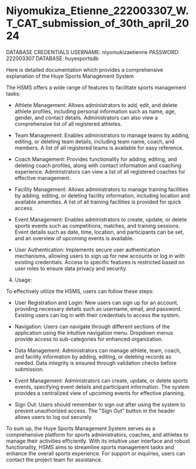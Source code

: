 # Niyomukiza_Etienne_222003307_W.T_CAT_submission_of_30th_april_2024

DATABASE CREDENTIALS
      USERNAME: niyomukizaetienne 
      PASSWORD: 222003307
      DATABASE: huyesportsdb




Here is detailed documentation which provides a comprehensive explanation of the Huye Sports Management System  

 

The HSMS offers a wide range of features to facilitate sports management tasks: 

 

- Athlete Management: Allows administrators to add, edit, and delete athlete profiles, including personal information such as name, age, gender, and contact details. Administrators can also view a comprehensive list of all registered athletes. 

- Team Management: Enables administrators to manage teams by adding, editing, or deleting team details, including team name, coach, and members. A list of all registered teams is available for easy reference. 

- Coach Management: Provides functionality for adding, editing, and deleting coach profiles, along with contact information and coaching experience. Administrators can view a list of all registered coaches for effective management. 

- Facility Management: Allows administrators to manage training facilities by adding, editing, or deleting facility information, including location and available amenities. A list of all training facilities is provided for quick access. 

- Event Management: Enables administrators to create, update, or delete sports events such as competitions, matches, and training sessions. Event details such as date, time, location, and participants can be set, and an overview of upcoming events is available. 

- User Authentication: Implements secure user authentication mechanisms, allowing users to sign up for new accounts or log in with existing credentials. Access to specific features is restricted based on user roles to ensure data privacy and security. 

  

4. Usage: 

  

To effectively utilize the HSMS, users can follow these steps: 

- User Registration and Login: New users can sign up for an account, providing necessary details such as username, email, and password. Existing users can log in with their credentials to access the system. 

- Navigation: Users can navigate through different sections of the application using the intuitive navigation menu. Dropdown menus provide access to sub-categories for enhanced organization. 

- Data Management: Administrators can manage athlete, team, coach, and facility information by adding, editing, or deleting records as needed. Data integrity is ensured through validation checks before submission. 

- Event Management: Administrators can create, update, or delete sports events, specifying event details and participant information. The system provides a centralized view of upcoming events for effective planning. 

- Sign Out: Users should remember to sign out after using the system to prevent unauthorized access. The "Sign Out" button in the header allows users to log out securely. 

To sum up, the Huye Sports Management System serves as a comprehensive platform for sports administrators, coaches, and athletes to manage their activities efficiently. With its intuitive user interface and robust functionality, HSMS aims to streamline sports management tasks and enhance the overall sports experience. For support or inquiries, users can contact the project team for assistance. 

 
